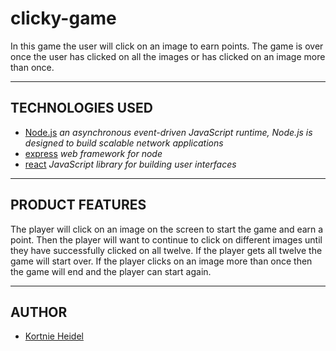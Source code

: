 # clicky-game

In this game the user will click on an image to earn points. The game is over once the user has clicked on all the images or has clicked on an image more than once.

---

## TECHNOLOGIES USED

- [Node.js](https://nodejs.org/en/docs/) _an asynchronous event-driven JavaScript runtime, Node.js is designed to build scalable network applications_
- [express](https://www.npmjs.com/package/express) _web framework for node_
- [react](https://reactjs.org/) _JavaScript library for building user interfaces_

---

## PRODUCT FEATURES

The player will click on an image on the screen to start the game and earn a point. Then the player will want to continue to click on different images until they have successfully clicked on all twelve. If the player gets all twelve the game will start over. If the player clicks on an image more than once then the game will end and the player can start again.

---

## AUTHOR

- [Kortnie Heidel](mailto:kortnie.evans@gmail.com)